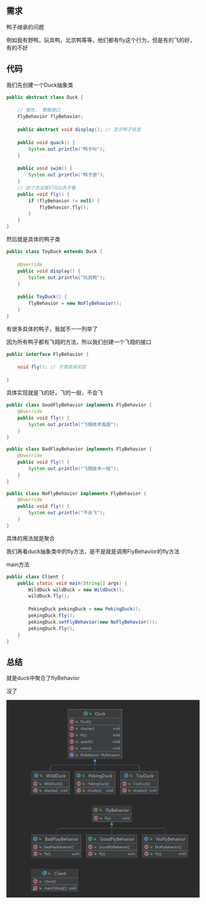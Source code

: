 ## 需求

鸭子继承的问题

例如我有野鸭，玩具鸭，北京鸭等等，他们都有fly这个行为，但是有的飞的好，有的不好



## 代码

我们先创建一个Duck抽象类

```java
public abstract class Duck {

    // 属性， 策略接口
    FlyBehavior flyBehavior;

    public abstract void display(); // 显示鸭子信息

    public void quack() {
        System.out.println("鸭子叫");
    }

    public void swim() {
        System.out.println("鸭子游");
    }
	// 这个方法我们可以先不看
    public void fly() {
        if (flyBehavior != null) {
            flyBehavior.fly();
        }
    }
}
```

然后就是具体的鸭子类

```java
public class ToyDuck extends Duck {

    @Override
    public void display() {
        System.out.println("玩具鸭");
    }

    public ToyDuck() {
        flyBehavior = new NoFlyBehavior();
    }
}
```

有很多具体的鸭子，我就不一一列举了

因为所有鸭子都有飞翔的方法，所以我们创建一个飞翔的接口

```java
public interface FlyBehavior {

    void fly(); // 子类具体实现

}
```

具体实现就是飞的好，飞的一般，不会飞

```java
public class GoodFlyBehavior implements FlyBehavior {
    @Override
    public void fly() {
        System.out.println("飞翔技术高超");
    }
}
```

```java
public class BadFlayBehavior implements FlyBehavior {
    @Override
    public void fly() {
        System.out.println("飞翔技术一般");
    }
}
```

```java
public class NoFlyBehavior implements FlyBehavior {
    @Override
    public void fly() {
        System.out.println("不会飞");
    }
}
```

具体的用法就是聚合

我们再看duck抽象类中的fly方法，是不是就是调用FlyBehavior的fly方法

main方法

```java
public class Client {
    public static void main(String[] args) {
        WildDuck wildDuck = new WildDuck();
        wildDuck.fly();

        PekingDuck pekingDuck = new PekingDuck();
        pekingDuck.fly();
        pekingDuck.setFlyBehavior(new NoFlyBehavior());
        pekingDuck.fly();
    }
}
```



## 总结

就是duck中聚合了flyBehavior

没了

![image-20230207193404359](image/27.%E7%AD%96%E7%95%A5%E6%A8%A1%E5%BC%8F/image-20230207193404359.png)